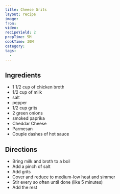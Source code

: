 ```yaml
---
title: Cheese Grits
layout: recipe
image:
from:
video:
recipeYield: 2
prepTime: 5M
cookTime: 30M
category:
tags:
  -
---
```


## Ingredients

- 1 1/2 cup of chicken broth
- 1/2 cup of milk
- salt
- pepper
- 1/2 cup grits
- 2 green onions
- smoked paprika
- Cheddar Cheese
- Parmesan
- Couple dashes of hot sauce

## Directions

- Bring milk and broth to a boil
- Add a pinch of salt
- Add grits
- Cover and reduce to medium-low heat and simmer
- Stir every so often until done (like 5 minutes)
- Add the rest
